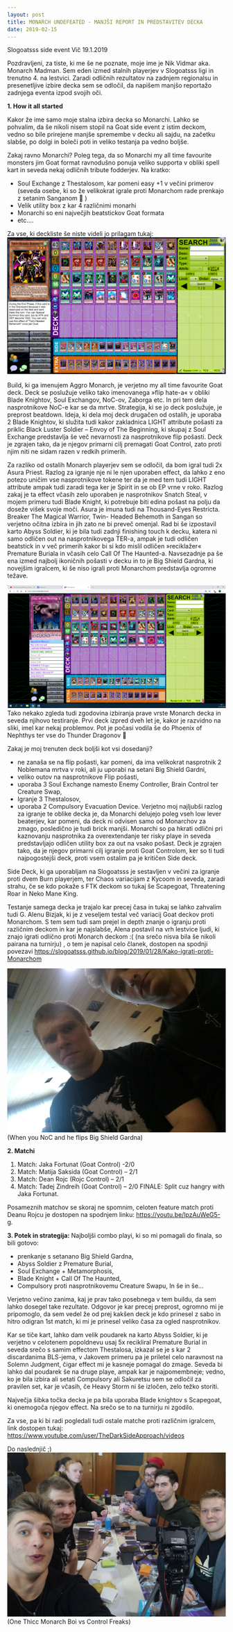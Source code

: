 ```yaml
---
layout: post
title: MONARCH UNDEFEATED - MANJŠI REPORT IN PREDSTAVITEV DECKA
date: 2019-02-15
---
```

Slogoatsss side event Vič 19.1.2019

Pozdravljeni,
za tiste, ki me še ne poznate, moje ime je Nik Vidmar aka. Monarch Madman. Sem eden izmed stalnih playerjev v Slogoatsss ligi in trenutno 4. na lestvici. Zaradi odličnih rezultatov na zadnjem regionalsu in presenetljive izbire decka sem se odločil, da napišem manjšo reportažo zadnjega eventa izpod svojih oči. 

**1. How it all started**

Kakor že ime samo moje stalna izbira decka so Monarchi. Lahko se pohvalim, da še nikoli nisem stopil na Goat side event z istim deckom, vedno so bile prirejene manjše spremembe v decku ali sajdu, na začetku slabše, po dolgi in boleči poti in veliko testanja pa vedno boljše.

Zakaj ravno Monarchi? 
Poleg tega, da so Monarchi my all time favourite monsters jim Goat format ravnodušno ponuja veliko supporta v obliki spell kart in seveda nekaj odličnih tribute fodderjev. Na kratko:
- Soul Exchange z Thestalosom, kar pomeni easy +1 v večini primerov (seveda osebe, ki so že velikokrat igrale proti Monarchom rade prenkajo z setanim Sanganom  )
- Velik utility box z kar 4 različnimi monarhi
- Monarchi so eni največjih beatstickov Goat formata
- etc....


Za vse, ki deckliste še niste videli jo prilagam tukaj: 
<img src="https://raw.githubusercontent.com/slogoatsss/slogoatsss.github.io/master/_posts/pics/nik%20report%20decklist.png" alt="GOATs" id="autosizeImage">


Build, ki ga imenujem Aggro Monarch, je verjetno my all time favourite Goat deck. Deck se poslužuje veliko tako imenovanega »flip hate-a« v obliki Blade Knightov, Soul Exchangov, NoC-ov, Zaborga etc. In pri tem dela nasprotnikove NoC-e kar se da mrtve. Strategija, ki se jo deck poslužuje, je preprost beatdown. Ideja, ki dela moj deck drugačen od ostalih, je uporaba 2 Blade Knightov, ki služita tudi kakor zakladnica LIGHT attribute pošasti za priklic Black Luster Soldier – Envoy of The Beginning, ki skupaj z Soul Exchange predstavlja še več nevarnosti za nasprotnikove flip pošasti. Deck je zgrajen tako, da je njegov primarni cilj premagati Goat Control, zato proti njim niti ne sidam razen v redkih primerih.


Za razliko od ostalih Monarch playerjev sem se odločil, da bom igral tudi 2x Asura Priest. Razlog za igranje nje ni le njen uporaben effect, da lahko z eno potezo uničim vse nasprotnikove tokene ter da je med tem tudi LIGHT attribute ampak tudi zaradi tega ker je Spirit in se ob EP vrne v roko. Razlog zakaj je ta effect včasih zelo uporaben je nasprotnikov Snatch Steal, v mojem primeru tudi Blade Knight, ki potrebuje biti edina pošast na polju da doseže višek svoje moči. Asura je imuna tudi na Thousand-Eyes Restricta. Breaker The Magical Warrior, Twin- Headed Behemoth in Sangan so verjetno očitna izbira in jih zato ne bi preveč omenjal. Rad bi še izpostavil karto Abyss Soldier, ki je bila tudi zadnji finishing touch k decku, katera ni samo odličen out na nasprotnikovega TER-a, ampak je tudi odličen beatstick in v več primerih kakor bi si kdo mislil odličen »reciklažer« Premature Buriala in včasih celo Call Of The Haunted-a. Navsezadnje pa še ena izmed najbolj ikoničnih pošasti v decku in to je Big Shield Gardna, ki novejšim igralcem, ki še niso igrali proti Monarchom predstavlja ogromne težave.


<img src="https://raw.githubusercontent.com/slogoatsss/slogoatsss.github.io/master/_posts/pics/nik%20report%201.png" alt="GOATs" id="autosizeImage">
Tako nekako zgleda tudi zgodovina izbiranja prave vrste Monarch decka in seveda njihovo testiranje. Prvi deck izpred dveh let je, kakor je razvidno na sliki, imel kar nekaj problemov. Pot je počasi vodila še do Phoenix of Nephthys ter vse do Thunder Dragonov 


Zakaj je moj trenuten deck boljši kot vsi dosedanji?
- ne zanaša se na flip pošasti, kar pomeni, da ima velikokrat nasprotnik 2 Noblemana mrtva v roki, ali ju uporabi na setani Big Shield Gardni,
- veliko outov na nasprotnikove Flip pošasti,
- uporaba 3 Soul Exchange namesto Enemy Controller, Brain Control ter Creature Swap,
- Igranje 3 Thestalosov,
- uporaba 2 Compulsory Evacuation Device.
Verjetno moj najljubši razlog za igranje te oblike decka je, da Monarchi delujejo poleg vseh low lever beaterjev, kar pomeni, da deck ni odvisen samo od Monarchov za zmago, posledično je tudi brick manjši. Monarchi so pa hkrati odlični pri kaznovanju nasprotnika za overextendanje ter risky playe in seveda predstavljajo odličen utility box za out na vsako pošast. 
Deck je zgrajen tako, da je njegov primarni cilj igranje proti Goat Controlom, ker so ti tudi najpogostejši deck, proti vsem ostalim pa je kritičen Side deck. 


Side Deck, ki ga uporabljam na Slogoatsss je sestavljen v večini za igranje proti dvem Burn playerjem, ter Chaos variacijam z Kycoom in seveda, zaradi strahu, če se kdo pokaže s FTK deckom so tukaj še Scapegoat, Threatening Roar in Neko Mane King. 

Testanje samega decka je trajalo kar precej časa in tukaj se lahko zahvalim tudi G. Alenu Bizjak, ki je z veseljem testal več variacij Goat deckov proti Monarchom. S tem sem tudi sam prejel in depth znanje o igranju proti različnim deckom in kar je najslabše, Alena postavil na vrh lestvice ljudi, ki znajo igrati odlično proti Monarch deckom :( (na srečo nisva bila še nikoli pairana na turnirju) , o tem je napisal celo članek, dostopen na spodnji povezavi https://slogoatsss.github.io/blog/2019/01/28/Kako-igrati-proti-Monarchom


<img src="https://raw.githubusercontent.com/slogoatsss/slogoatsss.github.io/master/_posts/pics/nik%20report%202.jpg" alt="GOATs" id="autosizeImage">
(When you NoC and he flips Big Shield Gardna)


**2. Matchi**


1. Match: Jaka Fortunat (Goat Control) -2/0
2. Match: Matija Saksida (Goat Control) – 2/1
3. Match: Dean Rojc (Rojc Control) – 2/1
4. Match: Tadej Zindreih (Goat Control) – 2/0
FINALE: Split cuz hangry with Jaka Fortunat. 


Posameznih matchov se skoraj ne spomnim, celoten feature match proti Deanu Rojcu je dostopen na spodnjem linku: https://youtu.be/lpzAuWeG5-g.


**3. Potek in strategija:** 
Najboljši combo playi, ki so mi pomagali do finala, so bili gotovo:
- prenkanje s setanano Big Shield Gardna,
- Abyss Soldier z Premature Burial,
- Soul Exchange + Metamorphosis,
- Blade Knight + Call Of The Haunted,
- Compulsory proti nasprotnikovemu Creature Swapu,
In še in še...


Verjetno večino zanima, kaj je prav tako posebnega v tem buildu, da sem lahko dosegel take rezultate. Odgovor je kar precej preprost, ogromno mi je pripomoglo, da sem vedel že od prej kakšen deck je kdo prinesel z sabo in hitro odigran 1st match, ki mi je prinesel veliko časa za ogled nasprotnikov. 


Kar se tiče kart, lahko dam velik poudarek na karto Abyss Soldier, ki je verjetno v celotenem popoldnevu usaj 5x recikliral Premature Burial in seveda srečo s samim effectom Thestalosa, izkazal se je s kar 2 discardanima BLS-jema, v Jakovem primeru pa je priletel celo naravnost na Solemn Judgment, čigar effect mi je kasneje pomagal do zmage. 
Seveda bi lahko dal poudarek še na druge playe, ampak kar je najpomembneje; vedno, ko je bila izbira ali setati Compulsory ali Sakuretsu sem se odločil za pravilen set, kar je včasih, če Heavy Storm ni še izločen, zelo težko storiti.


Največja šibka točka decka je pa bila uporaba Blade knightov s Scapegoat, ki onemogoča njegov effect. Na srečo se to na turnirju ni zgodilo. 


Za vse, pa ki bi radi pogledali tudi ostale matche proti različnim igralcem, link dostopen tukaj: 
https://www.youtube.com/user/TheDarkSideApproach/videos


Do naslednjič ;) 
<img src="https://raw.githubusercontent.com/slogoatsss/slogoatsss.github.io/master/_posts/pics/nik%20report%203.jpg" alt="GOATs" id="autosizeImage">
(One Thicc Monarch Boi vs Control Freaks)
